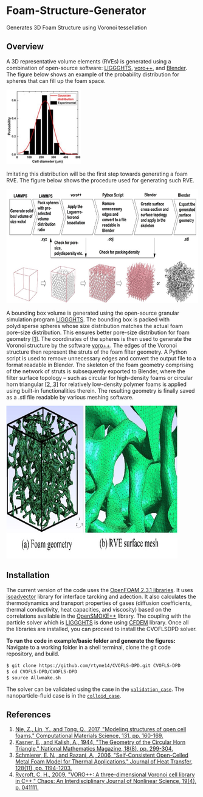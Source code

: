 # Foam-Structure-Generator
Generates 3D Foam Structure using Voronoi tessellation

## Overview
A 3D representative volume elements (RVEs) is generated using a combination of open-source software: [LIGGGHTS](https://www.cfdem.com/liggghtsr-open-source-discrete-element-method-particle-simulation-code), [voro++](http://math.lbl.gov/voro++/about.html), and [Blender](https://www.blender.org/). The figure below shows an example of the probability distribution for spheres that can fill up the foam space. 

<img src="https://github.com/rtymea14/Foam-Structure-Generator/blob/main/SphereDist.jpg" width="196" height="196" />

Imitating this distribution will be the first step towards generating a foam RVE. The figure below shows the procedure used for generating such RVE. 

<img src="https://github.com/rtymea14/Foam-Structure-Generator/blob/main/process.jpg" width="650" height="300" />

A bounding box volume is generated using the open-source granular simulation program [LIGGGHTS](https://www.cfdem.com/liggghtsr-open-source-discrete-element-method-particle-simulation-code). The bounding box is packed with polydisperse spheres whose size distribution matches the actual foam pore-size distribution. This ensures better pore-size distribution for foam geometry [[1]](#References). The coordinates of the spheres is then used to generate the Voronoi structure by the software [voro++](http://math.lbl.gov/voro++/about.html). The edges of the Voronoi structure then represent the struts of the foam filter geometry. A Python script is used to remove unnecessary edges and convert the output file to a format readable in Blender. The skeleton of the foam geometry comprising of the network of struts is subsequently exported to Blender, where the filter surface topology – such as circular for high-density foams or circular horn triangular [[2, 3]](#References) for relatively low-density polymer foams is applied using built-in functionalities therein. The resulting geometry is finally saved as a .stl file readable by various meshing software.

<img src="https://github.com/rtymea14/Foam-Structure-Generator/blob/main/mesh.jpg" width="450" height="400" />

## Installation
The current version of the code uses the [OpenFOAM 2.3.1 libraries](http://www.openfoam.org/archive/2.3.1/download/source.php). It uses [isoadvector](https://github.com/isoAdvector/isoAdvector) library for interface tarcking and adection. It also calculates the thermodynamics and transport properties of gases (diffusion coefficients, thermal conductivity, heat capacities, and viscosity) based on the correlations available in the [OpenSMOKE++](https://www.opensmokepp.polimi.it) library. The coupling with the particle solver which is [LIGGGHTS](https://www.cfdem.com/liggghtsr-open-source-discrete-element-method-particle-simulation-code) is done using [CFDEM](https://www.cfdem.com/cfdemrcoupling-open-source-cfd-dem-framework) library. Once all the libraries are installed, you can proceed to install the CVOFLSDPD solver. 

**To run the code in example/basic folder and generate the figures:**
Navigate to a working folder in a shell terminal, clone the git code repository, and build.
```
$ git clone https://github.com/rtyme14/CVOFLS-DPD.git CVOFLS-DPD
$ cd CVOFLS-DPD/CVOFLS-DPD
$ source Allwmake.sh
```

The solver can be validated using the case in the [`validation_case`](validation_case). The nanoparticle-fluid case is in the [`colloid_case`](colloid_case).  

## References
1.  [Nie, Z., Lin, Y., and Tong, Q., 2017, "Modeling structures of open cell foams," Computational Materials Science, 131, pp. 160-169.](http://dx.doi.org/10.1016/j.commatsci.2017.01.029)
2.  [Kasner, E., and Kalish, A., 1944, "The Geometry of the Circular Horn Triangle," National Mathematics Magazine, 18(8), pp. 299-304.](https://doi.org/10.2307/3030080)
3.  [Schmierer, E. N., and Razani, A., 2006, "Self-Consistent Open-Celled Metal Foam Model for Thermal Applications," Journal of Heat Transfer, 128(11), pp. 1194-1203.](https://doi.org/10.1115/1.2352787)
4.  [Rycroft, C. H., 2009, "VORO++: A three-dimensional Voronoi cell library in C++," Chaos: An Interdisciplinary Journal of Nonlinear Science, 19(4), p. 041111.](https://doi.org/10.1063/1.3215722)

